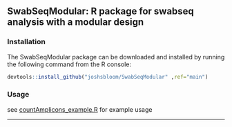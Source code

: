 ## SwabSeqModular: R package for swabseq analysis with a modular design

### Installation

The SwabSeqModular package can be downloaded and installed by running the following command from the R console:

```r
devtools::install_github("joshsbloom/SwabSeqModular" ,ref="main")
```

### Usage
see [countAmplicons_example.R](examples/countAmplicons_example.R) for example usage
___
